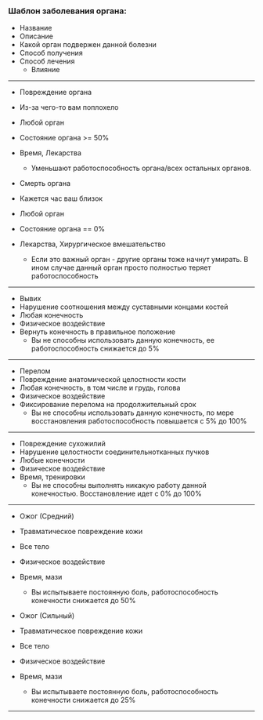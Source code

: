 ### Шаблон заболевания органа:
- Название
- Описание
- Какой орган подвержен данной болезни
- Способ получения
- Способ лечения
    - Влияние

---

- Повреждение органа
- Из-за чего-то вам поплохело
- Любой орган
- Состояние органа >= 50% 
- Время, Лекарства
    - Уменьшают работоспособность органа/всех остальных органов.

- Смерть органа
- Кажется час ваш близок
- Любой орган
- Состояние органа == 0%
- Лекарства, Хирургическое вмешательство
    - Если это важный орган - другие органы тоже начнут умирать. В ином случае данный орган просто полностью теряет работоспособность

---

- Вывих
- Нарушение соотношения между суставными концами костей
- Любая конечность
- Физическое воздействие
- Вернуть конечность в правильное положение
    - Вы не способны использовать данную конечность, ее работоспособность снижается до 5% 

---

- Перелом
- Повреждение анатомической целостности кости
- Любая конечность, в том числе и грудь, голова
- Физическое воздействие
- Фиксирование перелома на продолжительный срок
    - Вы не способны использовать данную конечность, по мере восстановления работоспособность повышается с 5% до 100%

---

- Повреждение сухожилий
- Нарушение целостности соединительнотканных пучков
- Любые конечности
- Физическое воздействие
- Время, тренировки
    - Вы не способны выполнять никакую работу данной конечностью. Восстановление идет с 0% до 100%


---

- Ожог (Средний)
- Травматическое повреждение кожи
- Все тело
- Физическое воздействие
- Время, мази
    - Вы испытываете постоянную боль, работоспособность конечности снижается до 50%


- Ожог (Сильный)
- Травматическое повреждение кожи
- Все тело
- Физическое воздействие
- Время, мази
    - Вы испытываете постоянную боль, работоспособность конечности снижается до 25%

---

